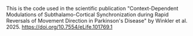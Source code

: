 This is the code used in the scientific publication "Context-Dependent Modulations of Subthalamo-Cortical Synchronization during Rapid Reversals of Movement Direction in Parkinson's Disease" by Winkler et al. 2025. https://doi.org/10.7554/eLife.101769.1
